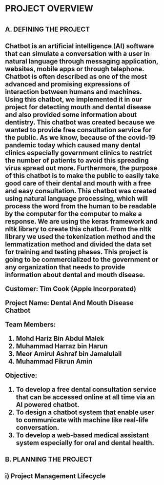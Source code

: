 <h1>PROJECT OVERVIEW<h1>
  <h2>A. DEFINING THE PROJECT<h2>

Chatbot is an artificial intelligence (AI) software that can simulate a conversation with a user in natural language through messaging application, websites, mobile apps or through telephone. Chatbot is often described as one of the most advanced and promising expressions of interaction between humans and machines. Using this chatbot, we implemented it in our project for detecting mouth and dental disease and also provided some information about dentistry. This chatbot was created because we wanted to provide free consultation service for the public. As we know, because of the covid-19 pandemic today which caused many dental clinics especially government clinics to restrict the number of patients to avoid this spreading virus spread out more. Furthermore, the purpose of this chatbot is to make the public to easily take good care of their dental and mouth with a free and easy consultation. This chatbot was created using natural language processing, which will process the word from the human to be readable by the computer for the computer to make a response. We are using the keras framework and nltk library to create this chatbot. From the nltk library we used the tokenization method and the lemmatization method and divided the data set for training and testing phases. This project is going to be commercialized to the government or any organization that needs to provide information about dental and mouth disease.

Customer: Tim Cook (Apple Incorporated)

Project Name: Dental And Mouth Disease Chatbot

Team Members: 
  1. Mohd Hariz Bin Abdul Malek
  2. Muhammad Harraz bin Harun
  3. Meor Amirul Ashraf bin Jamalulail
  4. Muhammad Fikrun Amin
  
Objective: 
  1. To develop a free dental consultation service that can be accessed online at all time via an AI powered chatbot.
  2. To design a chatbot system that enable user to communicate with machine like real-life conversation.
  3. To develop a web-based medical assistant system especially for oral and dental health.
  
<h2>B. PLANNING THE PROJECT<h2>
  
i) Project Management Lifecycle
